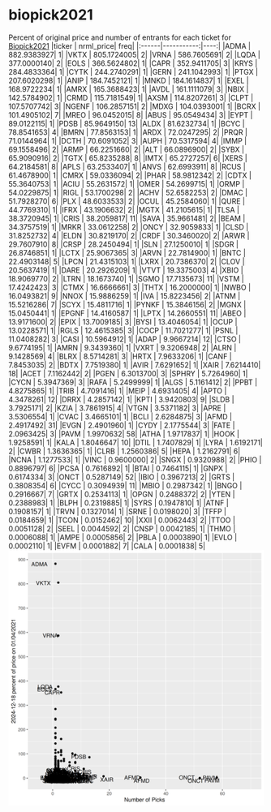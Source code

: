 # biopick2021
Percent of original price and number of entrants for each ticket for [Biopick2021](https://twitter.com/hashtag/Biopick2021)
|ticker |  nrml_price| freq|
|:------|-----------:|----:|
|ADMA   | 882.9383927|    1|
|VKTX   | 805.1724005|    2|
|VRNA   | 586.7605691|    2|
|LQDA   | 377.0000140|    2|
|EOLS   | 366.5624802|    1|
|CAPR   | 352.9411705|    3|
|KRYS   | 284.4833364|    1|
|CYTK   | 244.2740291|    1|
|GERN   | 241.1042993|    1|
|PTGX   | 207.6020298|    1|
|ANIP   | 184.7452121|    1|
|MNKD   | 184.1614837|    1|
|EXEL   | 168.9722234|    1|
|AMRX   | 165.3688423|    1|
|AVDL   | 161.1111079|    3|
|NBIX   | 142.5784902|    1|
|CRMD   | 115.7181549|    1|
|AXSM   | 114.8207261|    3|
|CLPT   | 107.5707742|    3|
|NGENF  | 106.2857151|    2|
|MDXG   | 104.0393001|    1|
|BCRX   | 101.4905102|    7|
|MREO   |  96.0452015|    8|
|ABUS   |  95.0549434|    3|
|EYPT   |  89.0122115|    1|
|PDSB   |  85.9649150|   13|
|ALDX   |  81.6232734|    1|
|BCYC   |  78.8541653|    4|
|BMRN   |  77.8563153|    1|
|ARDX   |  72.0247295|    2|
|PRQR   |  71.0144964|    1|
|DCTH   |  70.6091052|    3|
|AUPH   |  70.5317594|    4|
|IMMP   |  69.1558496|    2|
|ARMP   |  66.2251660|    2|
|ALT    |  66.0896900|    2|
|SYBX   |  65.9090916|    2|
|TGTX   |  65.8235288|    8|
|IMTX   |  65.2727257|    6|
|XERS   |  64.2184581|    8|
|APLS   |  63.2533407|    1|
|ANVS   |  62.6993911|    8|
|RCUS   |  61.4678900|    1|
|CMRX   |  59.0336094|    2|
|PHAR   |  58.9812342|    2|
|CDTX   |  55.3640753|    1|
|ACIU   |  55.2631572|    1|
|OMER   |  54.2699715|    1|
|ORMP   |  54.0229875|    1|
|RIGL   |  53.1700298|    2|
|ACHV   |  52.6582253|    2|
|DMAC   |  51.7928270|    6|
|PLX    |  48.6033533|    2|
|OCUL   |  45.2584060|    1|
|QURE   |  44.7769310|    1|
|IFRX   |  43.1906632|    2|
|MGTX   |  41.2105615|    1|
|TLSA   |  38.3720945|    1|
|CRIS   |  38.2059817|   11|
|SAVA   |  35.9661481|    2|
|BEAM   |  34.3757519|    1|
|MRKR   |  33.0612258|    2|
|ONCY   |  32.9059833|    1|
|CLSD   |  31.8252732|    4|
|ELDN   |  30.8219170|    2|
|CRDF   |  30.3460020|    2|
|ARWR   |  29.7607910|    8|
|CRSP   |  28.2450494|    1|
|SLN    |  27.1250010|    1|
|SDGR   |  26.8746851|    1|
|LCTX   |  25.9067365|    3|
|ARVN   |  22.7814900|    1|
|BNTC   |  22.4903148|    5|
|LPCN   |  21.4315103|    1|
|LXRX   |  20.7386370|    2|
|CLOV   |  20.5637419|    1|
|DARE   |  20.2926209|    1|
|VTVT   |  19.3375003|    4|
|XBIO   |  18.9069770|    2|
|LTRN   |  18.1673740|    1|
|SGMO   |  17.7135673|   11|
|VSTM   |  17.4242423|    3|
|CTMX   |  16.6666661|    3|
|THTX   |  16.2000000|    1|
|NWBO   |  16.0493821|    9|
|NNOX   |  15.9886259|    1|
|IVA    |  15.8223456|    2|
|ATNM   |  15.5216286|    7|
|SCYX   |  15.4811716|    1|
|PYNKF  |  15.3846156|    2|
|MGNX   |  15.0450441|    1|
|EPGNF  |  14.4160587|    1|
|LPTX   |  14.2660551|   11|
|ABEO   |  13.9171600|    2|
|EPIX   |  13.7009185|    3|
|BYSI   |  13.4046054|    1|
|OCUP   |  13.0228571|    1|
|RGLS   |  12.4615385|    3|
|COCP   |  11.7021277|    1|
|PSNL   |  11.0408282|    3|
|CASI   |  10.5964912|    1|
|ADAP   |   9.9667214|   12|
|CTSO   |   9.6774195|    1|
|AMRN   |   9.3439360|    1|
|VXRT   |   9.3206948|    2|
|ALRN   |   9.1428569|    4|
|BLRX   |   8.5714281|    3|
|HRTX   |   7.9633206|    1|
|CANF   |   7.8453035|    2|
|BDTX   |   7.7519380|    1|
|AVIR   |   7.6291652|    1|
|XAIR   |   7.6214410|   18|
|ACET   |   7.1162442|    2|
|PGEN   |   6.3013700|    3|
|SPHRY  |   5.7264960|    1|
|CYCN   |   5.3947369|    3|
|RAFA   |   5.2499999|    1|
|ALGS   |   5.1161412|    2|
|PPBT   |   4.8275865|    1|
|TRIB   |   4.7091416|    1|
|MEIP   |   4.6931405|    4|
|APTO   |   4.3478261|   12|
|DRRX   |   4.2857142|    1|
|KPTI   |   3.9420803|    9|
|SLDB   |   3.7925171|    2|
|KZIA   |   3.7861915|    4|
|VTGN   |   3.5371182|    3|
|APRE   |   3.5306554|    1|
|CVAC   |   3.4665101|    1|
|BCLI   |   2.6284875|    3|
|AFMD   |   2.4917492|   31|
|EVGN   |   2.4901960|    1|
|CYDY   |   2.1775544|    3|
|FATE   |   2.0963425|    3|
|PAVM   |   1.9970632|   58|
|ATHA   |   1.9717837|    1|
|HOOK   |   1.9258591|    1|
|KALA   |   1.8046647|   10|
|DTIL   |   1.7407829|    1|
|LYRA   |   1.6192171|    2|
|CWBR   |   1.3636365|    1|
|CLRB   |   1.2560386|    5|
|HEPA   |   1.2162791|    6|
|NCNA   |   1.1277533|    1|
|VINC   |   0.9600000|    2|
|SNGX   |   0.9320988|    2|
|PHIO   |   0.8896797|    6|
|PCSA   |   0.7616892|    1|
|BTAI   |   0.7464115|    1|
|GNPX   |   0.6174334|    3|
|ONCT   |   0.5287149|   52|
|IBIO   |   0.3967213|    2|
|GRTS   |   0.3808354|    6|
|CYCC   |   0.3094939|   11|
|MBIO   |   0.2987342|    1|
|BNGO   |   0.2916667|    7|
|GRTX   |   0.2534113|    1|
|OPGN   |   0.2488372|    2|
|YTEN   |   0.2388983|    1|
|BLPH   |   0.2319885|    1|
|SYRS   |   0.1947810|    1|
|ATNF   |   0.1908157|    1|
|TRVN   |   0.1327014|    1|
|SRNE   |   0.0198020|    3|
|TFFP   |   0.0184659|    1|
|TCON   |   0.0152462|   10|
|XXII   |   0.0062443|    2|
|TTOO   |   0.0051128|    2|
|SEEL   |   0.0044592|    2|
|CNSP   |   0.0042185|    1|
|THMO   |   0.0006088|    1|
|AMPE   |   0.0005856|    2|
|PBLA   |   0.0003890|    1|
|EVLO   |   0.0002110|    1|
|EVFM   |   0.0001882|    7|
|CALA   |   0.0001838|    5|
![retvspicks](biopicks.png?raw=true)
